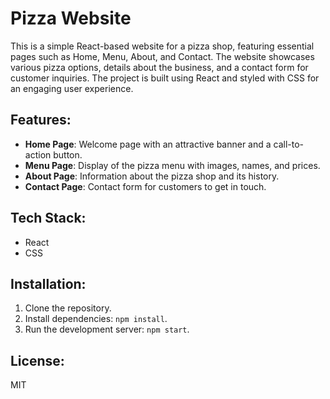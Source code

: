 # Pizza Website

This is a simple React-based website for a pizza shop, featuring essential pages such as Home, Menu, About, and Contact. The website showcases various pizza options, details about the business, and a contact form for customer inquiries. The project is built using React and styled with CSS for an engaging user experience.

## Features:
- **Home Page**: Welcome page with an attractive banner and a call-to-action button.
- **Menu Page**: Display of the pizza menu with images, names, and prices.
- **About Page**: Information about the pizza shop and its history.
- **Contact Page**: Contact form for customers to get in touch.

## Tech Stack:
- React
- CSS

## Installation:
1. Clone the repository.
2. Install dependencies: `npm install`.
3. Run the development server: `npm start`.

## License:
MIT
